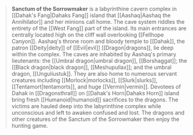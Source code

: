 > **Sanctum of the Sorrowmaker** is a labyrinthine cavern complex in [[Dahak's Fang|Dahaks Fang]] island that [[Aashaq|Aashaq the Annihilator]] and her minions call home. The cave system riddles the entirety of the [[West Fang]] part of the island. Its main entrances are centrally located high on the cliff wall overlooking [[Fellhope Canyon]]. Aashaq's throne room and bloody temple to [[Dahak]], the patron [[Deity|deity]] of [[Evil|evil]] [[Dragon|dragons]], lie deep within the complex. The caves are inhabited by Aashaq's primary lieutenants: the [[Umbral dragon|umbral dragon]], [[Borshaggat]]; the [[Black dragon|black dragon]], [[Meshupullax]]; and the umbral dragon, [[Unguliustuk]]. They are also home to numerous servant creatures including [[Morlock|morlocks]], [[Slurk|slurks]], [[Tentamort|tentamorts]], and huge [[Vermin|vermin]]. Devotees of Dahak in [[Dragonsthrall]] on [[Dahak's Horn|Dahaks Horn]] island bring fresh [[Humanoid|humanoid]] sacrifices to the dragons. The victims are hauled deep into the labyrinthine complex while unconscious and left to awaken confused and lost. The dragons and other creatures of the Sanctum of the Sorrowmaker then enjoy the hunting game.








